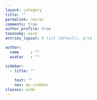 ```yaml
---
layout: category
title: ""
permalink: /wire/
comments: true
author_profile: true
taxonomy: wire
entries_layout: # list (default), grid

author:
  name     : ""
  avatar   : ""

sidebar:
  - title: ""
    
    text: ""
    nav: my-sidebar
classes: wide
---
```

